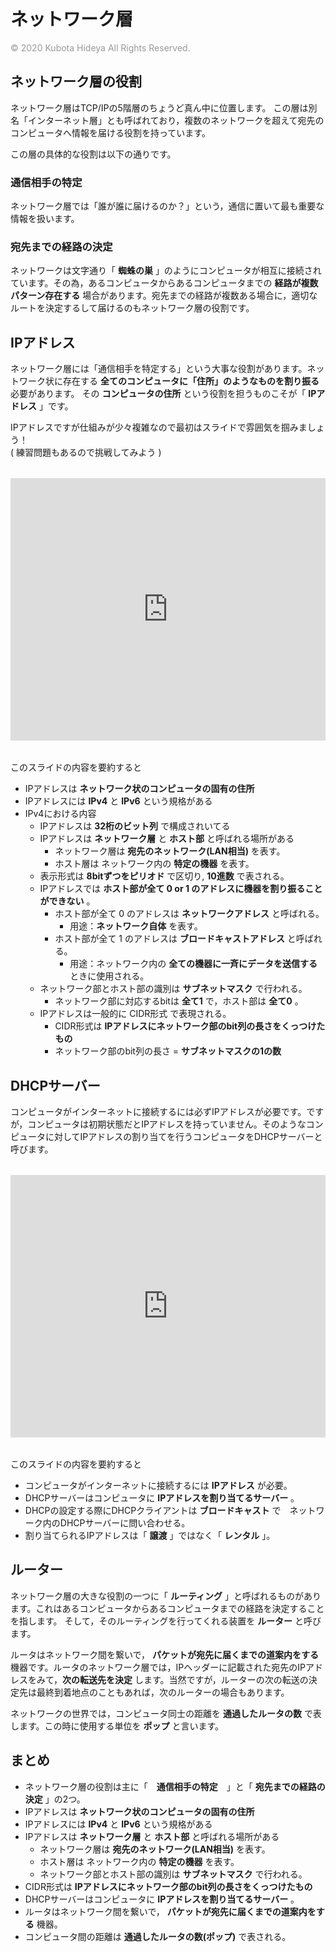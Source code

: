 # ネットワーク層
<p style="margin-top:6px !important;color: #999">© 2020 Kubota Hideya All Rights Reserved. </p>

## ネットワーク層の役割
ネットワーク層はTCP/IPの5階層のちょうど真ん中に位置します。
この層は別名「インターネット層」とも呼ばれており，複数のネットワークを超えて宛先のコンピュータへ情報を届ける役割を持っています。

この層の具体的な役割は以下の通りです。
### 通信相手の特定
ネットワーク層では「誰が誰に届けるのか？」という，通信に置いて最も重要な情報を扱います。

### 宛先までの経路の決定
ネットワークは文字通り「 **蜘蛛の巣** 」のようにコンピュータが相互に接続されています。その為，あるコンピュータからあるコンピュータまでの **経路が複数パターン存在する** 場合があります。宛先までの経路が複数ある場合に，適切なルートを決定するして届けるのもネットワーク層の役割です。

## IPアドレス
ネットワーク層には「通信相手を特定する」という大事な役割があります。ネットワーク状に存在する **全てのコンピュータに「住所」のようなものを割り振る** 必要があります。
その **コンピュータの住所** という役割を担うものこそが「 **IPアドレス** 」です。

IPアドレスですが仕組みが少々複雑なので最初はスライドで雰囲気を掴みましょう！<br>
( 練習問題もあるので挑戦してみよう )
<iframe src="https://docs.google.com/presentation/d/e/2PACX-1vS33egHaLtBE1nL8qoOC7XHMhSRMPgQYAWFC2vHzQG9mVRErEbdcMEwi_hYx6r5S0WP0u03_TLcZyFB/embed?start=false&loop=false&delayms=60000" frameborder="0" allowfullscreen="true" mozallowfullscreen="true" webkitallowfullscreen="true" style="margin:18px 0;width: 100%; height:420px;"></iframe>

このスライドの内容を要約すると
- IPアドレスは **ネットワーク状のコンピュータの固有の住所**
- IPアドレスには **IPv4** と **IPv6** という規格がある
- IPv4における内容
  - IPアドレスは **32桁のビット列** で構成されいてる
  - IPアドレスは **ネットワーク層** と **ホスト部** と呼ばれる場所がある
    - ネットワーク層は **宛先のネットワーク(LAN相当)** を表す。
    - ホスト層は ネットワーク内の **特定の機器** を表す。
  - 表示形式は **8bitずつをピリオド** で区切り, **10進数** で表される。
  - IPアドレスでは **ホスト部が全て 0 or 1 のアドレスに機器を割り振ることができない** 。
    - ホスト部が全て 0 のアドレスは **ネットワークアドレス** と呼ばれる。
      - 用途：**ネットワーク自体** を表す。
    - ホスト部が全て 1 のアドレスは **ブロードキャストアドレス** と呼ばれる。
      - 用途：ネットワーク内の **全ての機器に一斉にデータを送信する** ときに使用される。
  - ネットワーク部とホスト部の識別は **サブネットマスク** で行われる。
    - ネットワーク部に対応するbitは **全て1** で，ホスト部は **全て0** 。
  - IPアドレスは一般的に CIDR形式 で表現される。
    - CIDR形式は **IPアドレスにネットワーク部のbit列の長さをくっつけたもの**
    - ネットワーク部のbit列の長さ = **サブネットマスクの1の数**

## DHCPサーバー
コンピュータがインターネットに接続するには必ずIPアドレスが必要です。ですが，コンピュータは初期状態だとIPアドレスを持っていません。そのようなコンピュータに対してIPアドレスの割り当てを行うコンピュータをDHCPサーバーと呼びます。
<iframe src="https://docs.google.com/presentation/d/e/2PACX-1vQlS2GfmfBBx_iWw865Q7nqpAlqcMQgAbsHP59loFrHkoll-XIIp0p0JhgDgl3kVjIn4YpdE5PaEgMa/embed?start=false&loop=false&delayms=60000" frameborder="0" allowfullscreen="true" mozallowfullscreen="true" webkitallowfullscreen="true" style="margin:18px 0;width: 100%; height:420px;"></iframe>

このスライドの内容を要約すると
- コンピュータがインターネットに接続するには **IPアドレス** が必要。
- DHCPサーバーはコンピュータに **IPアドレスを割り当てるサーバー** 。
- DHCPの設定する際にDHCPクライアントは **ブロードキャスト** で　ネットワーク内のDHCPサーバーに問い合わせる。
- 割り当てられるIPアドレスは「 **譲渡** 」ではなく「 **レンタル** 」。 

## ルーター
ネットワーク層の大きな役割の一つに「 **ルーティング** 」と呼ばれるものがあります。これはあるコンピュータからあるコンピュータまでの経路を決定することを指します。
そして，そのルーティングを行ってくれる装置を **ルーター** と呼びます。

ルータはネットワーク間を繋いで， **パケットが宛先に届くまでの道案内をする** 機器です。ルータのネットワーク層では，IPヘッダーに記載された宛先のIPアドレスをみて，**次の転送先を決定** します。当然ですが，ルーターの次の転送の決定先は最終到着地点のこともあれば，次のルーターの場合もあります。

ネットワークの世界では，コンピュータ同士の距離を **通過したルータの数** で表します。この時に使用する単位を **ポップ** と言います。

## まとめ
- ネットワーク層の役割は主に「　**通信相手の特定**　」と「 **宛先までの経路の決定** 」の2つ。
- IPアドレスは **ネットワーク状のコンピュータの固有の住所**
- IPアドレスには **IPv4** と **IPv6** という規格がある
- IPアドレスは **ネットワーク層** と **ホスト部** と呼ばれる場所がある
  - ネットワーク層は **宛先のネットワーク(LAN相当)** を表す。
  - ホスト層は ネットワーク内の **特定の機器** を表す。
  - ネットワーク部とホスト部の識別は **サブネットマスク** で行われる。
- CIDR形式は **IPアドレスにネットワーク部のbit列の長さをくっつけたもの**
- DHCPサーバーはコンピュータに **IPアドレスを割り当てるサーバー** 。
- ルータはネットワーク間を繋いで， **パケットが宛先に届くまでの道案内をする** 機器。
- コンピュータ間の距離は **通過したルータの数(ポップ)** で表される。